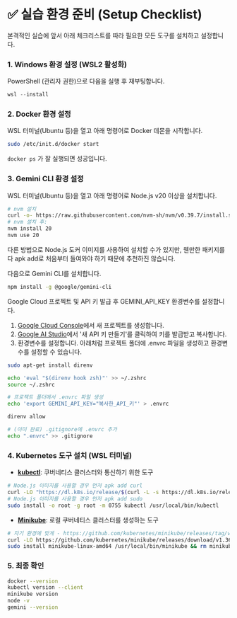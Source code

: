 # ✅ 실습 환경 준비 (Setup Checklist)

본격적인 실습에 앞서 아래 체크리스트를 따라 필요한 모든 도구를 설치하고 설정합니다.

### 1. Windows 환경 설정 (WSL2 활성화)
PowerShell (관리자 권한)으로 다음을 실행 후 재부팅합니다.
```powershell
wsl --install
```
### 2. Docker 환경 설정
WSL 터미널(Ubuntu 등)을 열고 아래 명령어로 Docker 데몬을 시작합니다.
```bash
sudo /etc/init.d/docker start
```
`docker ps` 가 잘 실행되면 성공입니다.

### 3. Gemini CLI 환경 설정
WSL 터미널(Ubuntu 등)을 열고 아래 명령어로 Node.js v20 이상을 설치합니다.
```bash
# nvm 설치
curl -o- https://raw.githubusercontent.com/nvm-sh/nvm/v0.39.7/install.sh | bash
# nvm 설치 후:
nvm install 20
nvm use 20
```
다른 방법으로 Node.js 도커 이미지를 사용하여 설치할 수가 있지만, 웬만한 패키지를 다 apk add로 처음부터 들여와야 하기 때문에 추천하진 않습니다.

다음으로 Gemini CLI를 설치합니다.
```bash
npm install -g @google/gemini-cli
```

Google Cloud 프로젝트 및 API 키 발급 후 GEMINI_API_KEY 환경변수를 설정합니다.

1.  [Google Cloud Console](https://console.cloud.google.com/projectcreate)에서 새 프로젝트를 생성합니다.
2.  [Google AI Studio](https://aistudio.google.com/apikey)에서 '새 API 키 만들기'를 클릭하여 키를 발급받고 복사합니다.
3. 환경변수를 설정합니다. 아래처럼 프로젝트 폴더에 .envrc 파일을 생성하고 환경변수를 설정할 수 있습니다.
```bash
sudo apt-get install direnv

echo 'eval "$(direnv hook zsh)"' >> ~/.zshrc
source ~/.zshrc

# 프로젝트 폴더에서 .envrc 파일 생성
echo 'export GEMINI_API_KEY="복사한_API_키"' > .envrc

direnv allow

# (이미 완료) .gitignore에 .envrc 추가
echo ".envrc" >> .gitignore
```

### 4. Kubernetes 도구 설치 (WSL 터미널)
  - **[kubectl](https://kubernetes.io/ko/docs/tasks/tools/install-kubectl-linux/)**: 쿠버네티스 클러스터와 통신하기 위한 도구
```bash
# Node.js 이미지를 사용할 경우 먼저 apk add curl
curl -LO "https://dl.k8s.io/release/$(curl -L -s https://dl.k8s.io/release/stable.txt)/bin/linux/amd64/kubectl"
# Node.js 이미지를 사용할 경우 먼저 apk add sudo
sudo install -o root -g root -m 0755 kubectl /usr/local/bin/kubectl
```
  - **[Minikube](https://minikube.sigs.k8s.io/docs/start/)**: 로컬 쿠버네티스 클러스터를 생성하는 도구
```bash
# 자기 환경에 맞게 - https://github.com/kubernetes/minikube/releases/tag/v1.36.0 서 확인
curl -LO https://github.com/kubernetes/minikube/releases/download/v1.36.0/minikube-linux-amd64
sudo install minikube-linux-amd64 /usr/local/bin/minikube && rm minikube-linux-amd64
```
### 5. 최종 확인
```bash
docker --version
kubectl version --client
minikube version
node -v
gemini --version
```